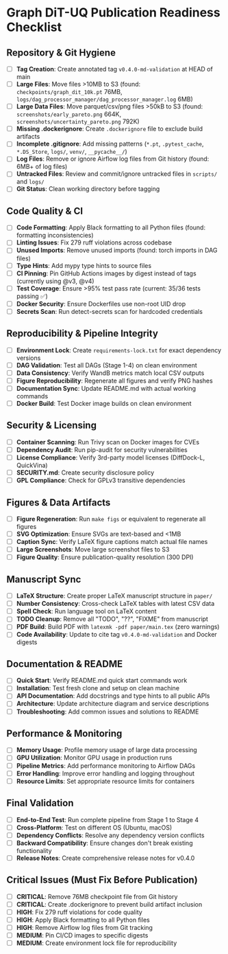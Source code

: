 # Graph DiT-UQ Publication Readiness Checklist

## Repository & Git Hygiene

- [ ] **Tag Creation**: Create annotated tag `v0.4.0-md-validation` at HEAD of main
- [ ] **Large Files**: Move files >10MB to S3 (found: `checkpoints/graph_dit_10k.pt` 76MB, `logs/dag_processor_manager/dag_processor_manager.log` 6MB)
- [ ] **Large Data Files**: Move parquet/csv/png files >50kB to S3 (found: `screenshots/early_pareto.png` 664K, `screenshots/uncertainty_pareto.png` 792K)
- [ ] **Missing .dockerignore**: Create `.dockerignore` file to exclude build artifacts
- [ ] **Incomplete .gitignore**: Add missing patterns (`*.pt`, `.pytest_cache`, `*.DS_Store`, `logs/`, `venv/`, `__pycache__/`)
- [ ] **Log Files**: Remove or ignore Airflow log files from Git history (found: 6MB+ of log files)
- [ ] **Untracked Files**: Review and commit/ignore untracked files in `scripts/` and `logs/`
- [ ] **Git Status**: Clean working directory before tagging

## Code Quality & CI

- [ ] **Code Formatting**: Apply Black formatting to all Python files (found: formatting inconsistencies)
- [ ] **Linting Issues**: Fix 279 ruff violations across codebase
- [ ] **Unused Imports**: Remove unused imports (found: torch imports in DAG files)
- [ ] **Type Hints**: Add mypy type hints to source files
- [ ] **CI Pinning**: Pin GitHub Actions images by digest instead of tags (currently using @v3, @v4)
- [ ] **Test Coverage**: Ensure >95% test pass rate (current: 35/36 tests passing ✅)
- [ ] **Docker Security**: Ensure Dockerfiles use non-root UID drop
- [ ] **Secrets Scan**: Run detect-secrets scan for hardcoded credentials

## Reproducibility & Pipeline Integrity

- [ ] **Environment Lock**: Create `requirements-lock.txt` for exact dependency versions
- [ ] **DAG Validation**: Test all DAGs (Stage 1-4) on clean environment
- [ ] **Data Consistency**: Verify WandB metrics match local CSV outputs
- [ ] **Figure Reproducibility**: Regenerate all figures and verify PNG hashes
- [ ] **Documentation Sync**: Update README.md with actual working commands
- [ ] **Docker Build**: Test Docker image builds on clean environment

## Security & Licensing

- [ ] **Container Scanning**: Run Trivy scan on Docker images for CVEs
- [ ] **Dependency Audit**: Run pip-audit for security vulnerabilities
- [ ] **License Compliance**: Verify 3rd-party model licenses (DiffDock-L, QuickVina)
- [ ] **SECURITY.md**: Create security disclosure policy
- [ ] **GPL Compliance**: Check for GPLv3 transitive dependencies

## Figures & Data Artifacts

- [ ] **Figure Regeneration**: Run `make figs` or equivalent to regenerate all figures
- [ ] **SVG Optimization**: Ensure SVGs are text-based and <1MB
- [ ] **Caption Sync**: Verify LaTeX figure captions match actual file names
- [ ] **Large Screenshots**: Move large screenshot files to S3
- [ ] **Figure Quality**: Ensure publication-quality resolution (300 DPI)

## Manuscript Sync

- [ ] **LaTeX Structure**: Create proper LaTeX manuscript structure in `paper/`
- [ ] **Number Consistency**: Cross-check LaTeX tables with latest CSV data
- [ ] **Spell Check**: Run language tool on LaTeX content
- [ ] **TODO Cleanup**: Remove all "TODO", "??", "FIXME" from manuscript
- [ ] **PDF Build**: Build PDF with `latexmk -pdf paper/main.tex` (zero warnings)
- [ ] **Code Availability**: Update to cite tag `v0.4.0-md-validation` and Docker digests

## Documentation & README

- [ ] **Quick Start**: Verify README.md quick start commands work
- [ ] **Installation**: Test fresh clone and setup on clean machine
- [ ] **API Documentation**: Add docstrings and type hints to all public APIs
- [ ] **Architecture**: Update architecture diagram and service descriptions
- [ ] **Troubleshooting**: Add common issues and solutions to README

## Performance & Monitoring

- [ ] **Memory Usage**: Profile memory usage of large data processing
- [ ] **GPU Utilization**: Monitor GPU usage in production runs
- [ ] **Pipeline Metrics**: Add performance monitoring to Airflow DAGs
- [ ] **Error Handling**: Improve error handling and logging throughout
- [ ] **Resource Limits**: Set appropriate resource limits for containers

## Final Validation

- [ ] **End-to-End Test**: Run complete pipeline from Stage 1 to Stage 4
- [ ] **Cross-Platform**: Test on different OS (Ubuntu, macOS)
- [ ] **Dependency Conflicts**: Resolve any dependency version conflicts
- [ ] **Backward Compatibility**: Ensure changes don't break existing functionality
- [ ] **Release Notes**: Create comprehensive release notes for v0.4.0

## Critical Issues (Must Fix Before Publication)

- [ ] **CRITICAL**: Remove 76MB checkpoint file from Git history
- [ ] **CRITICAL**: Create .dockerignore to prevent build artifact inclusion
- [ ] **HIGH**: Fix 279 ruff violations for code quality
- [ ] **HIGH**: Apply Black formatting to all Python files
- [ ] **HIGH**: Remove Airflow log files from Git tracking
- [ ] **MEDIUM**: Pin CI/CD images to specific digests
- [ ] **MEDIUM**: Create environment lock file for reproducibility 